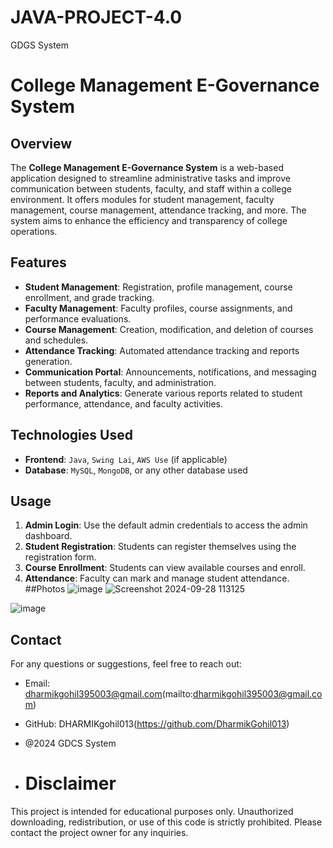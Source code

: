 # JAVA-PROJECT-4.0
GDGS System
# College Management E-Governance System

## Overview
The **College Management E-Governance System** is a web-based application designed to streamline administrative tasks and improve communication between students, faculty, and staff within a college environment. It offers modules for student management, faculty management, course management, attendance tracking, and more. The system aims to enhance the efficiency and transparency of college operations.

## Features
- **Student Management**: Registration, profile management, course enrollment, and grade tracking.
- **Faculty Management**: Faculty profiles, course assignments, and performance evaluations.
- **Course Management**: Creation, modification, and deletion of courses and schedules.
- **Attendance Tracking**: Automated attendance tracking and reports generation.
- **Communication Portal**: Announcements, notifications, and messaging between students, faculty, and administration.
- **Reports and Analytics**: Generate various reports related to student performance, attendance, and faculty activities.

## Technologies Used
- **Frontend**: `Java`, `Swing Lai`, `AWS Use` (if applicable)
- **Database**: `MySQL`, `MongoDB`, or any other database used

## Usage
1. **Admin Login**: Use the default admin credentials to access the admin dashboard.
2. **Student Registration**: Students can register themselves using the registration form.
3. **Course Enrollment**: Students can view available courses and enroll.
4. **Attendance**: Faculty can mark and manage student attendance.
##Photos
![image](https://github.com/user-attachments/assets/1c0c161a-2382-4755-958d-972124de90a0)
![Screenshot 2024-09-28 113125](https://github.com/user-attachments/assets/81771585-7df9-4fe1-82ff-b90f9b3085a2)

![image](https://github.com/user-attachments/assets/bbbb348f-d074-41ef-9cd1-972a7cf80c81)

## Contact
For any questions or suggestions, feel free to reach out:
- Email: dharmikgohil395003@gmail.com(mailto:dharmikgohil395003@gmail.com)
- GitHub: DHARMIKgohil013(https://github.com/DharmikGohil013)

- @2024 GDCS System

- # Disclaimer
This project is intended for educational purposes only. Unauthorized downloading, redistribution, or use of this code is strictly prohibited. Please contact the project owner for any inquiries.

